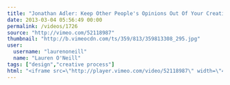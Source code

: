 ```yaml
---
title: "Jonathan Adler: Keep Other People's Opinions Out Of Your Creative Process"
date: 2013-03-04 05:56:49 00:00
permalink: /videos/1726
source: "http://vimeo.com/52118987"
thumbnail: "http://b.vimeocdn.com/ts/359/813/359813308_295.jpg"
user:
  username: "laurenoneill"
  name: "Lauren O'Neill"
tags: ["design","creative process"]
html: "<iframe src=\"http://player.vimeo.com/video/52118987\" width=\"480\" height=\"360\" frameborder=\"0\" webkitAllowFullScreen mozallowfullscreen allowFullScreen></iframe>"
---
```


